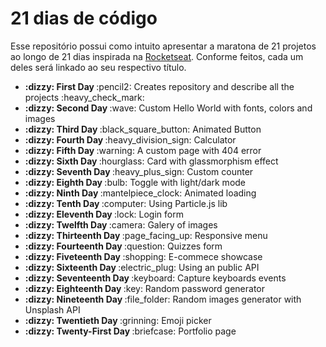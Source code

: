 # 21 dias de código

Esse repositório possui como intuito apresentar a maratona de 21 projetos ao longo de 21 dias inspirada na <a href="https://www.instagram.com/p/ChTBg1BpLGU/?igshid=MDJmNzVkMjY=">Rocketseat</a>. Conforme feitos, cada um deles será linkado ao seu respectivo título.

<ul>
   <li><b> :dizzy: First Day </b> :pencil2: Creates repository and describe all the projects :heavy_check_mark: </li>
    <li><b> :dizzy: Second Day </b> :wave: Custom Hello World with fonts, colors and images</li>
    <li><b> :dizzy: Third Day </b> :black_square_button: Animated Button </li>
    <li><b> :dizzy: Fourth Day </b> :heavy_division_sign: Calculator</li>
    <li><b> :dizzy: Fifth Day </b> :warning: A custom page with 404 error</li>
    <li><b> :dizzy: Sixth Day </b> :hourglass: Card with glassmorphism effect</li>
    <li><b> :dizzy: Seventh Day </b> :heavy_plus_sign: Custom counter</li>
    <li><b> :dizzy: Eighth Day </b> :bulb: Toggle with light/dark mode</li>
    <li><b> :dizzy: Ninth Day </b> :mantelpiece_clock:	 Animated loading</li>
    <li><b> :dizzy: Tenth Day </b> :computer: Using Particle.js lib</li>
    <li><b> :dizzy: Eleventh Day </b>:lock: Login form</li>
    <li><b> :dizzy: Twelfth Day </b> :camera: Galery of images</li>
    <li><b> :dizzy: Thirteenth Day </b> :page_facing_up: Responsive menu</li>
    <li><b> :dizzy: Fourteenth Day </b> :question: Quizzes form</li>
    <li><b> :dizzy: Fiveteenth Day </b> :shopping: E-commece showcase</li>
    <li><b> :dizzy: Sixteenth Day </b> :electric_plug: Using an public API</li>
    <li><b> :dizzy: Seventeenth Day </b> :keyboard: Capture keyboards events</li>
    <li><b> :dizzy: Eighteenth Day </b> :key: Random password generator</li>
    <li><b> :dizzy: Nineteenth Day </b> :file_folder: Random images generator with Unsplash API</li>
    <li><b> :dizzy: Twentieth Day </b> :grinning:	 Emoji picker</li>
    <li><b> :dizzy: Twenty-First Day </b> :briefcase: Portfolio page</li>

